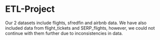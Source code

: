 # ETL-Project

Our 2 datasets include flights, sfredfin and airbnb data. We have also included data from flight_tickets and SERP_flights, however, we could not continue with them further due to inconsistencies in data.  
